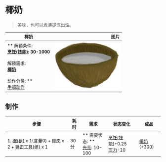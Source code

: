# 椰奶  
> 美味，也可以煮沸提炼出油。  
  
  椰奶  |   图片   
 ----  |  ----:   
 ** 解锁条件: **<br>[烹饪(技能)](Skill_Cooking.md): 30-1000<br><br>** 解锁需求: **<br>[椰奶](LQ_CoconutMilk.md)<br><br>** 动作分类: **<br>[手部动作](HandAction.md)  |  <img decoding="async" src="Sprite/CoconutMilk.png" href="a.md" style="max-width:300px;max-height:300px;">   
  
## 制作  
步骤  |  耗时  |  需求  |  状态变化  |  成品  
----  |  ----  |  ----  |  ----  |  ----  
1. [碗(组)](GpTag_Bowl.md) x 1(含量0) + [椰肉](CoconutMeat.md) x 2 + [锤击工具(组)](GpTag_Hammer.md) x 1  |  30分  |  ** 需要状态: **<br>[光亮](Light.md): 10-100  |  [烹饪(技能)](Skill_Cooking.md)+0.25<br>[压力](Stress.md)-10  |  [椰奶](LQ_CoconutMilk.md)(+300)  


<script>document.title="椰奶 - 卡牌生存百科 Card Survival Wiki";</script>